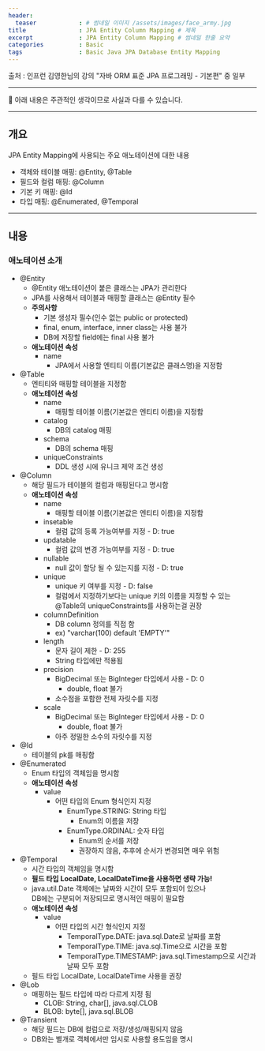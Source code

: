 ```yaml
---
header:
  teaser            : # 썸네일 이미지 /assets/images/face_army.jpg
title               : JPA Entity Column Mapping # 제목
excerpt             : JPA Entity Column Mapping # 썸네일 한줄 요약
categories          : Basic
tags                : Basic Java JPA Database Entity Mapping
---
```


출처 : 인프런 김영한님의 강의 "자바 ORM 표준 JPA 프로그래밍 - 기본편" 중 일부

---

🚫 아래 내용은 주관적인 생각이므로 사실과 다를 수 있습니다.

---

## 개요

JPA Entity Mapping에 사용되는 주요 애노테이션에 대한 내용

- 객체와 테이블 매핑: @Entity, @Table
- 필드와 컬럼 매핑: @Column
- 기본 키 매핑: @Id
- 타입 매핑: @Enumerated, @Temporal

---

## 내용

### 애노테이션 소개

- @Entity
  - @Entity 애노테이션이 붙은 클래스는 JPA가 관리한다
  - JPA를 사용해서 테이블과 매핑할 클래스는 @Entity 필수
  - **주의사항**
    - 기본 생성자 필수(인수 없는 public or protected)  
    - final, enum, interface, inner class는 사용 불가
    - DB에 저장할 field에는 final 사용 불가
  - **애노테이션 속성**
    - name
      - JPA에서 사용할 엔티티 이름(기본값은 클래스명)을 지정함
- @Table
  - 엔티티와 매핑할 테이블을 지정함
  - **애노테이션 속성**
    - name
      - 매핑할 테이블 이름(기본값은 엔티티 이름)을 지정함
    - catalog
      - DB의 catalog 매핑
    - schema
      - DB의 schema 매핑
    - uniqueConstraints
      - DDL 생성 시에 유니크 제약 조건 생성
- @Column
  - 해당 필드가 테이블의 컬럼과 매핑된다고 명시함
  - **애노테이션 속성**
    - name
      - 매핑할 테이블 이름(기본값은 엔티티 이름)을 지정함
    - insetable
      - 컬럼 값의 등록 가능여부를 지정 - D: true
    - updatable
      - 컬럼 값의 변경 가능여부를 지정 - D: true
    - nullable
      - null 값이 할당 될 수 있는지를 지정 - D: true
    - unique
      - unique 키 여부를 지정 - D: false
      - 컬럼에서 지정하기보다는 unique 키의 이름을 지정할 수 있는  
        @Table의 uniqueConstraints를 사용하는걸 권장
    - columnDefinition
      - DB column 정의를 직접 함
      - ex) "varchar(100) default 'EMPTY'"
    - length
      - 문자 길이 제한 - D: 255
      - String 타입에만 적용됨
    - precision
      - BigDecimal 또는 BigInteger 타입에서 사용 - D: 0
        - double, float 불가
      - 소수점을 포함한 전체 자릿수를 지정
    - scale
      - BigDecimal 또는 BigInteger 타입에서 사용 - D: 0
        - double, float 불가
      - 아주 정밀한 소수의 자릿수를 지정
- @Id
  - 테이블의 pk를 매핑함
- @Enumerated
  - Enum 타입의 객체임을 명시함
  - **애노테이션 속성**
    - value
      - 어떤 타입의 Enum 형식인지 지정
        - EnumType.STRING: String 타입
          - Enum의 이름을 저장
        - EnumType.ORDINAL: 숫자 타입
          - Enum의 순서를 저장
          - 권장하지 않음, 추후에 순서가 변경되면 매우 위험
- @Temporal
  - 시간 타입의 객체임을 명시함
  - **필드 타입 LocalDate, LocalDateTime을 사용하면 생략 가능!**
  - java.util.Date 객체에는 날짜와 시간이 모두 포함되어 있으나  
    DB에는 구분되어 저장되므로 명시적인 매핑이 필요함
  - **애노테이션 속성**
    - value
      - 어떤 타입의 시간 형식인지 지정
        - TemporalType.DATE: java.sql.Date로 날짜를 포함
        - TemporalType.TIME: java.sql.Time으로 시간을 포함
        - TemporalType.TIMESTAMP: java.sql.Timestamp으로 시간과 날짜 모두 포함
  - 필드 타입 LocalDate, LocalDateTime 사용을 권장
- @Lob
  - 매핑하는 필드 타입에 따라 다르게 지정 됨
    - CLOB: String, char[], java.sql.CLOB
    - BLOB: byte[], java.sql.BLOB
- @Transient
  - 해당 필드는 DB에 컬럼으로 저장/생성/매핑되지 않음
  - DB와는 별개로 객체에서만 임시로 사용할 용도임을 명시
